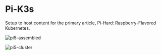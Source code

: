 # Pi-K3s
Setup to host content for the primary article, Pi-Hard: Raspberry-Flavored Kubernetes.

![pi5-assembled](https://github.com/user-attachments/assets/6038931f-391d-417a-ad3f-5a49b5e9286e)

![pi5-cluster](https://github.com/user-attachments/assets/e6507eca-0d4d-413f-a863-35791b1c9eb1)
